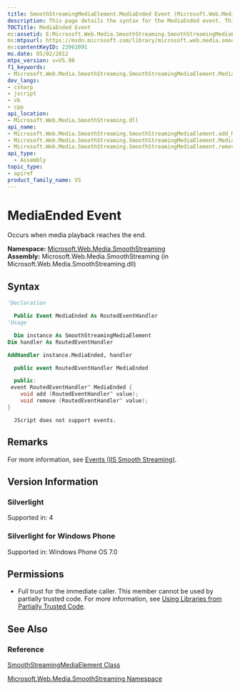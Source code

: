 ```yaml
---
title: SmoothStreamingMediaElement.MediaEnded Event (Microsoft.Web.Media.SmoothStreaming)
description: This page details the syntax for the MediaEnded event. This occurs when media playback reaches the end.
TOCTitle: MediaEnded Event
ms:assetid: E:Microsoft.Web.Media.SmoothStreaming.SmoothStreamingMediaElement.MediaEnded
ms:mtpsurl: https://msdn.microsoft.com/library/microsoft.web.media.smoothstreaming.smoothstreamingmediaelement.mediaended(v=VS.90)
ms:contentKeyID: 23961091
ms.date: 05/02/2012
mtps_version: v=VS.90
f1_keywords:
- Microsoft.Web.Media.SmoothStreaming.SmoothStreamingMediaElement.MediaEnded
dev_langs:
- csharp
- jscript
- vb
- cpp
api_location:
- Microsoft.Web.Media.SmoothStreaming.dll
api_name:
- Microsoft.Web.Media.SmoothStreaming.SmoothStreamingMediaElement.add_MediaEnded
- Microsoft.Web.Media.SmoothStreaming.SmoothStreamingMediaElement.MediaEnded
- Microsoft.Web.Media.SmoothStreaming.SmoothStreamingMediaElement.remove_MediaEnded
api_type:
  - Assembly
topic_type:
- apiref
product_family_name: VS
---
```


# MediaEnded Event

Occurs when media playback reaches the end.

**Namespace:**  [Microsoft.Web.Media.SmoothStreaming](microsoft-web-media-smoothstreaming-namespace_1.md)  
**Assembly:**  Microsoft.Web.Media.SmoothStreaming (in Microsoft.Web.Media.SmoothStreaming.dll)

## Syntax

```vb
'Declaration

  Public Event MediaEnded As RoutedEventHandler
'Usage

  Dim instance As SmoothStreamingMediaElement
Dim handler As RoutedEventHandler

AddHandler instance.MediaEnded, handler
```

```csharp
  public event RoutedEventHandler MediaEnded
```

```cpp
  public:
 event RoutedEventHandler^ MediaEnded {
    void add (RoutedEventHandler^ value);
    void remove (RoutedEventHandler^ value);
}
```

```jscript
  JScript does not support events.
```

## Remarks

For more information, see [Events (IIS Smooth Streaming)](events.md).

## Version Information

### Silverlight

Supported in: 4  

### Silverlight for Windows Phone

Supported in: Windows Phone OS 7.0  

## Permissions

  - Full trust for the immediate caller. This member cannot be used by partially trusted code. For more information, see [Using Libraries from Partially Trusted Code](https://msdn.microsoft.com/library/8skskf63).

## See Also

### Reference

[SmoothStreamingMediaElement Class](smoothstreamingmediaelement-class-microsoft-web-media-smoothstreaming_1.md)

[Microsoft.Web.Media.SmoothStreaming Namespace](microsoft-web-media-smoothstreaming-namespace_1.md)
